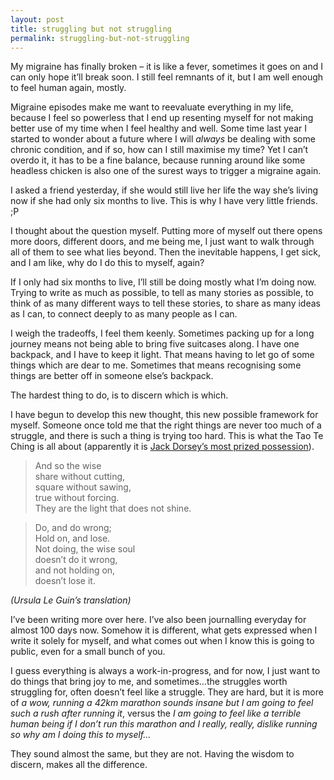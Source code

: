 ```yaml
---
layout: post
title: struggling but not struggling
permalink: struggling-but-not-struggling
---
```

My migraine has finally broken – it is like a fever, sometimes it goes on and I can only hope it’ll break soon. I still feel remnants of it, but I am well enough to feel human again, mostly. 

Migraine episodes make me want to reevaluate everything in my life, because I feel so powerless that I end up resenting myself for not making better use of my time when I feel healthy and well. Some time last year I started to wonder about a future where I will _always_ be dealing with some chronic condition, and if so, how can I still maximise my time? Yet I can’t overdo it, it has to be a fine balance, because running around like some headless chicken is also one of the surest ways to trigger a migraine again. 

I asked a friend yesterday, if she would still live her life the way she’s living now if she had only six months to live. This is why I have very little friends. ;P 

I thought about the question myself. Putting more of myself out there opens more doors, different doors, and me being me, I just want to walk through all of them to see what lies beyond. Then the inevitable happens, I get sick, and I am like, why do I do this to myself, again?

If I only had six months to live, I’ll still be doing mostly what I’m doing now. Trying to write as much as possible, to tell as many stories as possible, to think of as many different ways to tell these stories, to share as many ideas as I can, to connect deeply to as many people as I can.

I weigh the tradeoffs, I feel them keenly. Sometimes packing up for a long journey means not being able to bring five suitcases along. I have one backpack, and I have to keep it light. That means having to let go of some things which are dear to me. Sometimes that means recognising some things are better off in someone else’s backpack. 

The hardest thing to do, is to discern which is which. 

I have begun to develop this new thought, this new possible framework for myself. Someone once told me that the right things are never too much of a struggle, and there is such a thing is trying too hard. This is what the Tao Te Ching is all about (apparently it is [Jack Dorsey’s most prized possession](https://www.producthunt.com/live/jack-dorsey#comment-201942)).

> And so the wise  
> share without cutting,  
> square without sawing,  
> true without forcing.  
> They are the light that does not shine.

> Do, and do wrong;  
> Hold on, and lose.  
> Not doing, the wise soul  
> doesn’t do it wrong,  
> and not holding on,  
> doesn’t lose it.

_(Ursula Le Guin’s translation)_

I’ve been writing more over here. I’ve also been journalling everyday for almost 100 days now. Somehow it is different, what gets expressed when I write it solely for myself, and what comes out when I know this is going to public, even for a small bunch of you.

I guess everything is always a work-in-progress, and for now, I just want to do things that bring joy to me, and sometimes…the struggles worth struggling for, often doesn’t feel like a struggle. They are hard, but it is more of _a wow, running a 42km marathon sounds insane but I am going to feel such a rush after running it_, versus the _I am going to feel like a terrible human being if I don’t run this marathon and I really, really, dislike running so why am I doing this to myself…_

They sound almost the same, but they are not. Having the wisdom to discern, makes all the difference.

